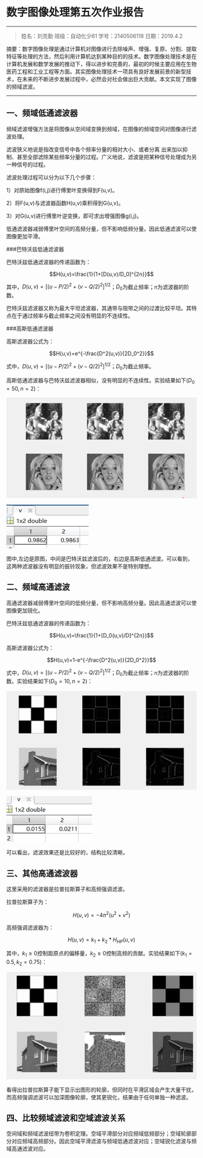 ﻿# 数字图像处理第五次作业报告

------
> 姓名：刘克勤
> 班级：自动化少61
> 学号：2140506118
> 日期：2019.4.2

摘要：数字图像处理是通过计算机对图像进行去除噪声、增强、复原、分割、提取特征等处理的方法，然后利用计算机达到某种目的的技术。数字图像处理技术是在计算机发展和数学发展的推动下，得以进步和完善的，最初的时候主要应用在生物医药工程和工业工程等方面。其实图像处理技术一项具有良好发展前景的新型技术，在未来的不断进步发展过程中，必然会对社会做出巨大贡献。本文实现了图像的频域滤波。

------

## 一、频域低通滤波器

频域滤波增强方法是将图像从空间域变换到频域，在图像的频域空间对图像进行滤波处理。

滤波狭义地说是指改变信号中各个频率分量的相对大小、或者分离
出来加以抑制、甚至全部滤除某些频率分量的过程。广义地说，滤波是把某种信号处理成为另一种信号的过程。

滤波处理过程可以分为以下几个步骤：

1）对原始图像f(i,j)进行傅里叶变换得到F(u,v)。

2）将F(u,v)与滤波器函数H(u,v)乘积得到G(u,v)。

3）对G(u,v)进行傅里叶逆变换，即可求出增强图像g(i,j)。

低通滤波器减弱傅里叶空间的高频分量，但不影响低频分量。因此低通滤波可以使图像更加平滑。

###巴特沃兹低通滤波器

巴特沃兹低通滤波器的传递函数为：

$$H(u,v)=\frac{1}{1+[D(u,v)/D_0]^{2n}}$$

其中，$D(u,v)=[(u-P/2)^2+(v-Q/2)^2]^{1/2}$；$D_0$为截止频率；n为滤波器的阶数。

巴特沃兹滤波器又称为最大平坦滤波器，其通带与阻带之间的过渡比较平坦。其特点在于通过频率与截止频率之间没有明显的不连续性。

###高斯低通滤波器

高斯滤波器公式为：

$$H(u,v)=e^{-\frac{D^2(u,v)}{2D_0^2}}$$

式中，$D(u,v)=[(u-P/2)^2+(v-Q/2)^2]^{1/2}$；$D_0$为截止频率。

高斯低通滤波器与巴特沃兹滤波器相似，没有明显的不连续性。实验结果如下($D_0=50,n=2$)：

![低通滤波](https://raw.githubusercontent.com/liukeq/pic/master/hw5/hw5_1.PNG)

![功率谱比](https://raw.githubusercontent.com/liukeq/pic/master/hw5/%E5%8A%9F%E7%8E%87%E8%B0%B1%E6%AF%94.PNG)

图中,左边是原图，中间是巴特沃兹滤波后的，右边是高斯低通滤波。可以看到，这两种滤波器没有明显的振铃现象，但滤波效果不是特别理想。

## 二、频域高通滤波

高通滤波器减弱傅里叶空间的低频分量，但不影响高频分量。因此高通滤波可以使图像更加锐化。

巴特沃兹低通滤波器的传递函数为：

$$H(u,v)=\frac{1}{1+[D_0(u,v)/D]^{2n}}$$

高斯滤波器公式为：

$$H(u,v)=1-e^{-\frac{D^2(u,v)}{2D_0^2}}$$

式中，$D(u,v)=[(u-P/2)^2+(v-Q/2)^2]^{1/2}$；$D_0$为截止频率；n为滤波器的阶数。实验结果如下($D_0=10,n=2$)：

![高通滤波](https://raw.githubusercontent.com/liukeq/pic/master/hw5/hw5_2.PNG)

![功率谱比2](https://raw.githubusercontent.com/liukeq/pic/master/hw5/%E5%8A%9F%E7%8E%87%E8%B0%B1%E6%AF%942.PNG)

可以看出，滤波效果还是比较好的，结构比较清晰。

## 三、其他高通滤波器

这里采用的滤波器是拉普拉斯算子和高频强调滤波。

拉普拉斯算子为：

$$H(u,v)=-4\pi^2(u^2+v^2)$$

高频强调滤波器为：

$$H(u,v)=k_1+k_2*H_{HP}(u,v)$$

其中，$k_1\geq0$控制距原点的偏移量，$k_2\geq0$控制高频的贡献。实验结果如下($k_1=0.5,k_2=0.75$)：

![其他高通滤波](https://raw.githubusercontent.com/liukeq/pic/master/hw5/hw5_3.PNG)

看得出拉普拉斯算子能下显示出图形的轮廓，但同时在平滑区域会产生大量干扰，而高频强调滤波可以加深图像轮廓，使其更锐化，结果由于任何单独一种滤波。

## 四、比较频域滤波和空域滤波关系

空间域和频域滤波纽带为卷积定理。空域平滑部分对应频域低频部分；空域轮廓部分对应频域高频部分。因此空域平滑滤波与频域低通滤波对应；空域锐化滤波与频域高通滤波对应。
